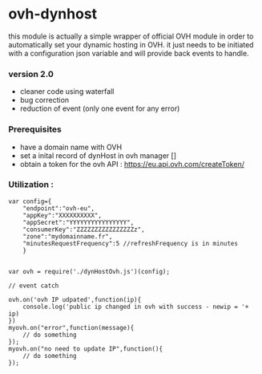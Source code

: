 # ovh-dynhost

this module is actually a simple wrapper of official OVH module in order to automatically set your dynamic hosting in OVH.
it just needs to be initiated with a configuration json variable and will provide back events to handle.


### version 2.0

- cleaner code using waterfall
- bug correction
- reduction of event (only one event for any error)

### Prerequisites
- have a domain name with OVH
- set a inital record of dynHost in ovh manager []
- obtain a token for the ovh API : https://eu.api.ovh.com/createToken/

### Utilization :
```
var config={
	"endpoint":"ovh-eu",
	"appKey":"XXXXXXXXXX",
	"appSecret":"YYYYYYYYYYYYYYYY",
	"consumerKey":"ZZZZZZZZZZZZZZZZz",
	"zone":"mydomainname.fr",
	"minutesRequestFrequency":5 //refreshFrequency is in minutes
	}
	

var ovh = require('./dynHostOvh.js')(config);

// event catch

ovh.on('ovh IP udpated',function(ip){
	console.log('public ip changed in ovh with success - newip = '+ ip)
})
myovh.on("error",function(message){
	// do something
});
myovh.on("no need to update IP",function(){
	// do something
});